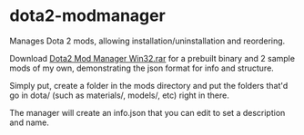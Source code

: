 dota2-modmanager
================

Manages Dota 2 mods, allowing installation/uninstallation and reordering.

Download [Dota2 Mod Manager Win32.rar](https://github.com/efskap/dota2-modmanager/blob/master/Dota2%20Mod%20Manager%20Win32.rar?raw=true) for a prebuilt binary and 2 sample mods of my own, demonstrating the json format for info and structure.

Simply put, create a folder in the mods directory and put the folders that'd go in dota/ (such as materials/, models/, etc) right in there. 

The manager will create an info.json that you can edit to set a description and name.
